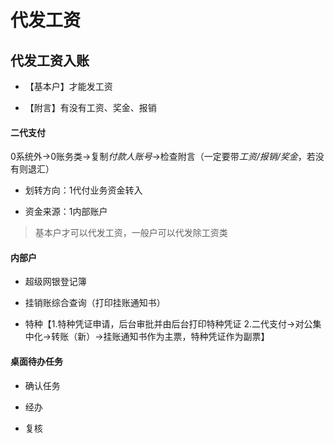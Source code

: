 # 代发工资

## 代发工资入账

- 【基本户】才能发工资

- 【附言】有没有工资、奖金、报销

#### 二代支付

0系统外->0账务类->复制*付款人账号*->检查附言（一定要带*工资/报销/奖金*，若没有则退汇）

- 划转方向：1代付业务资金转入

- 资金来源：1内部账户

> 基本户才可以代发工资，一般户可以代发除工资类

#### 内部户

- 超级网银登记簿

- 挂销账综合查询（打印挂账通知书）

- 特种【1.特种凭证申请，后台审批并由后台打印特种凭证 2.二代支付->对公集中化->转账（新）->挂账通知书作为主票，特种凭证作为副票】

#### 桌面待办任务

- 确认任务

- 经办

- 复核

